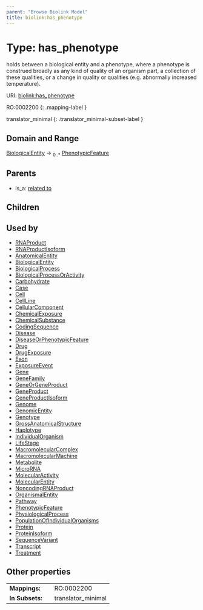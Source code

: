 ```yaml
---
parent: "Browse Biolink Model"
title: biolink:has_phenotype
---
```


# Type: has_phenotype


holds between a biological entity and a phenotype, where a phenotype is construed broadly as any kind of quality of an organism part, a collection of these qualities, or a change in quality or qualities (e.g. abnormally increased temperature).

URI: [biolink:has_phenotype](https://w3id.org/biolink/vocab/has_phenotype)

RO:0002200
{: .mapping-label }


translator_minimal
{: .translator_minimal-subset-label }


## Domain and Range

[BiologicalEntity](BiologicalEntity.md) ->  <sub>0..*</sub> [PhenotypicFeature](PhenotypicFeature.md)

## Parents

 *  is_a: [related to](related_to.md)

## Children


## Used by

 * [RNAProduct](RNAProduct.md)
 * [RNAProductIsoform](RNAProductIsoform.md)
 * [AnatomicalEntity](AnatomicalEntity.md)
 * [BiologicalEntity](BiologicalEntity.md)
 * [BiologicalProcess](BiologicalProcess.md)
 * [BiologicalProcessOrActivity](BiologicalProcessOrActivity.md)
 * [Carbohydrate](Carbohydrate.md)
 * [Case](Case.md)
 * [Cell](Cell.md)
 * [CellLine](CellLine.md)
 * [CellularComponent](CellularComponent.md)
 * [ChemicalExposure](ChemicalExposure.md)
 * [ChemicalSubstance](ChemicalSubstance.md)
 * [CodingSequence](CodingSequence.md)
 * [Disease](Disease.md)
 * [DiseaseOrPhenotypicFeature](DiseaseOrPhenotypicFeature.md)
 * [Drug](Drug.md)
 * [DrugExposure](DrugExposure.md)
 * [Exon](Exon.md)
 * [ExposureEvent](ExposureEvent.md)
 * [Gene](Gene.md)
 * [GeneFamily](GeneFamily.md)
 * [GeneOrGeneProduct](GeneOrGeneProduct.md)
 * [GeneProduct](GeneProduct.md)
 * [GeneProductIsoform](GeneProductIsoform.md)
 * [Genome](Genome.md)
 * [GenomicEntity](GenomicEntity.md)
 * [Genotype](Genotype.md)
 * [GrossAnatomicalStructure](GrossAnatomicalStructure.md)
 * [Haplotype](Haplotype.md)
 * [IndividualOrganism](IndividualOrganism.md)
 * [LifeStage](LifeStage.md)
 * [MacromolecularComplex](MacromolecularComplex.md)
 * [MacromolecularMachine](MacromolecularMachine.md)
 * [Metabolite](Metabolite.md)
 * [MicroRNA](MicroRNA.md)
 * [MolecularActivity](MolecularActivity.md)
 * [MolecularEntity](MolecularEntity.md)
 * [NoncodingRNAProduct](NoncodingRNAProduct.md)
 * [OrganismalEntity](OrganismalEntity.md)
 * [Pathway](Pathway.md)
 * [PhenotypicFeature](PhenotypicFeature.md)
 * [PhysiologicalProcess](PhysiologicalProcess.md)
 * [PopulationOfIndividualOrganisms](PopulationOfIndividualOrganisms.md)
 * [Protein](Protein.md)
 * [ProteinIsoform](ProteinIsoform.md)
 * [SequenceVariant](SequenceVariant.md)
 * [Transcript](Transcript.md)
 * [Treatment](Treatment.md)

## Other properties

|  |  |  |
| --- | --- | --- |
| **Mappings:** | | RO:0002200 |
| **In Subsets:** | | translator_minimal |


